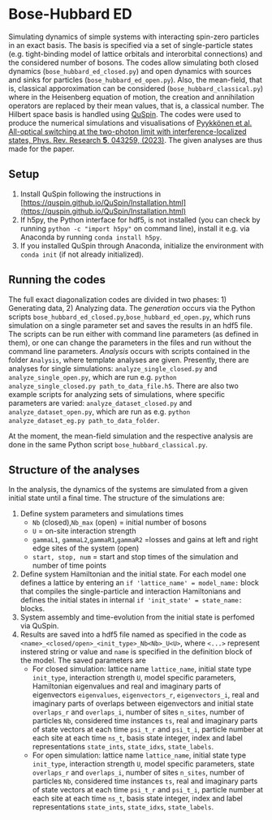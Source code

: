 # Bose-Hubbard ED
Simulating dynamics of simple systems with interacting spin-zero particles in an exact basis. The basis is specified via a set of single-particle states (e.g. tight-binding model of lattice orbitals and interorbital connections) and the considered number of bosons. The codes allow simulating both closed dynamics (`bose_hubbard_ed_closed.py`) and open dynamics  with sources and sinks for particles (`bose_hubbard_ed_open.py`). Also, the mean-field, that is, classical apporoximation can be considered (`bose_hubbard_classical.py`) where in the Heisenberg equation of motion, the creation and annihilation operators are replaced by their mean values, that is, a classical number.
The Hilbert space basis is handled using [QuSpin](https://quspin.github.io/QuSpin/).
The codes were used to produce the numerical simulations and visualisations of [Pyykkönen et al. All-optical switching at the two-photon limit with interference-localized states, Phys. Rev. Research __5__, 043259, (2023)](https://journals.aps.org/prresearch/abstract/10.1103/PhysRevResearch.5.043259).
The given analyses are thus made for the paper.


## Setup
1. Install QuSpin following the instructions in [https://quspin.github.io/QuSpin/Installation.html](https://quspin.github.io/QuSpin/Installation.html)
2. If h5py, the Python interface for hdf5, is not installed (you can check by running `python -c "import h5py"` on command line), install it e.g. via Anaconda by running `conda install h5py`.
3. If you installed QuSpin through Anaconda, initialize the environment with `conda init` (if not already initialized).

## Running the codes
The full exact diagonalization codes are divided in two phases: 1) Generating data, 2) Analyzing data.
The _generation_ occurs via the Python scripts `bose_hubbard_ed_closed.py`,`bose_hubbard_ed_open.py`, which runs simulation on a single parameter set and saves the results in an hdf5 file. The scripts can be run either with command line parameters (as defined in them), or one can change the parameters in the files and run without the command line parameters. _Analysis_ occurs with scripts contained in the folder `Analysis`, where template analyses are given. Presently, there are analyses for single simulations: `analyze_single_closed.py` and `analyze_single_open.py`, which are run e.g. `python analyze_single_closed.py path_to_data_file.h5`. There are also two example scripts for analyzing sets of simulations, where specific parameters are varied: `analyze_dataset_closed.py` and `analyze_dataset_open.py`, which are run as e.g. `python analyze_dataset_eg.py path_to_data_folder`.

At the moment, the mean-field simulation and the respective analysis are done in the same Python script `bose_hubbard_classical.py`.

## Structure of the analyses
In the analysis, the dynamics of the systems are simulated from a given initial state until a final time.
The structure of the simulations are:
1. Define system parameters and simulations times
    * `Nb` (closed),`Nb_max` (open) = initial number of bosons
    * `U` = on-site interaction strength
    * `gammaL1`, `gammaL2`,`gammaR1`,`gammaR2` =losses and gains at left and right edge sites of the system (open)
    * `start, stop, num` = start and stop times of the simulation and number of time points
2. Define system Hamiltonian and the initial state. For each model one defines a lattice by entering an `if 'lattice_name' = model_name:` block that compiles the single-particle and interaction Hamiltonians and defines the initial states in internal `if 'init_state' = state_name:` blocks.
3. System assembly and time-evolution from the initial state is perfomed via QuSpin. 
4. Results are saved into a hdf5 file named as specified in the code as `<name>_<closed/open>_<init_type>_Nb<Nb>_U<U>`, where `<...>` represent instered string or value and `name` is specified in the definition block of the model. The saved parameters are
    * For closed simulation: lattice name `lattice_name`, initial state type `init_type`, interaction strength `U`, model specific parameters, Hamiltonian eigenvalues and real and imaginary parts of eigenvectors `eigenvalues`, `eigenvectors_r`, `eigenvectors_i`, real and imaginary parts of overlaps between eigenvectors and initial state `overlaps_r` and `overlaps_i`, number of sites `n_sites`, number of particles `Nb`, considered time instances `ts`, real and imaginary parts of state vectors at each time `psi_t_r` and `psi_t_i`, particle number at each site at each time `ns_t`, basis state integer, index and label representations `state_ints`, `state_idxs`, `state_labels`.
    * For open simulation: lattice name `lattice_name`, initial state type `init_type`, interaction strength `U`, model specific parameters, state `overlaps_r` and `overlaps_i`, number of sites `n_sites`, number of particles `Nb`, considered time instances `ts`, real and imaginary parts of state vectors at each time `psi_t_r` and `psi_t_i`, particle number at each site at each time `ns_t`, basis state integer, index and label representations `state_ints`, `state_idxs`, `state_labels`.

